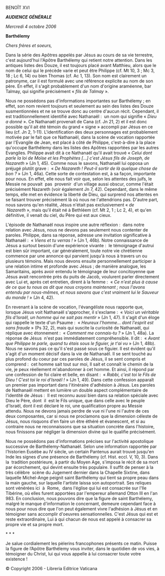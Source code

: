 BENOÎT XVI

***AUDIENCE GÉNÉRALE***

*Mercredi 4 octobre 2006*

**Barthélemy**

*Chers frères et soeurs,*

Dans la série des Apôtres appelés par Jésus au cours de sa vie terrestre, c'est aujourd'hui l'Apôtre Barthélemy qui retient notre attention. Dans les antiques listes des Douze, il est toujours placé avant Matthieu, alors que le nom de celui qui le précède varie et peut être Philippe (cf. Mt 10, 3 ; Mc 3, 18 ; Lc 6, 14) ou bien Thomas (cf. Ac 1, 13). Son nom est clairement un patronyme, car il est formulé avec une référence explicite au nom de son père. En effet, il s'agit probablement d'un nom d'origine araméenne, bar Talmay, qui signifie précisément « *fils de Talmay* ».

Nous ne possédons pas d'informations importantes sur Barthélemy ; en effet, son nom revient toujours et seulement au sein des listes des Douze susmentionnées et ne se trouve donc au centre d'aucun récit. Cependant, il est traditionnellement identifié avec Nathanaël :  un nom qui signifie « *Dieu a donné* ». Ce Nathanaël provenait de Cana (cf. Jn 21, 2) et il est donc possible qu'il ait été témoin du grand « signe » accompli par Jésus en ce lieu (cf. Jn 2, 1-11). L'identification des deux personnages est probablement motivée par le fait que ce Nathanaël, dans la scène de vocation rapportée par l'Evangile de Jean, est placé à côté de Philippe, c'est-à-dire à la place qu'occupe Barthélemy dans les listes des Apôtres rapportées par les autres Evangiles. Philippe avait dit à ce Nathanaël qu'il avait trouvé « *Celui dont parle la loi de Moïse et les Prophètes [...] c'est Jésus fils de Joseph, de Nazareth* » (Jn 1, 45). Comme nous le savons, Nathanaël lui opposa un préjugé plutôt grave :  « *De Nazareth ! Peut-il sortir de là quelque chose de bon ?* » (Jn 1, 46a). Cette sorte de contestation est, à sa façon, importante pour nous. En effet, elle nous fait voir que, selon les attentes des juifs, le Messie ne pouvait  pas  provenir  d'un village aussi obscur, comme l'était précisément Nazareth (voir également Jn 7, 42). Cependant, dans le même temps, elle met en évidence la liberté de Dieu, qui surprend nos attentes en se faisant trouver précisément là où nous ne l'attendrions pas. D'autre part, nous savons qu'en réalité, Jésus n'était pas exclusivement « *de  Nazareth* », mais qu'il était né à Bethléem (cf. Mt 2, 1 ; Lc 2, 4), et qu'en définitive, il venait du ciel, du Père qui est aux cieux.

L'épisode de Nathanaël nous inspire une autre réflexion :  dans notre relation avec Jésus, nous ne devons pas seulement nous contenter de paroles. Philippe, dans sa réponse, adresse une invitation significative à Nathanaël :  « *Viens et tu verras !* » (Jn 1, 46b). Notre connaissance de Jésus a surtout besoin d'une expérience vivante :  le témoignage d'autrui est bien sûr important, car généralement, toute notre vie chrétienne commence par une annonce qui parvient jusqu'à nous à travers un ou plusieurs témoins. Mais nous devons ensuite personnellement participer à une relation intime et profonde avec Jésus ; de manière analogue, les Samaritains, après avoir entendu le témoignage de leur concitoyenne que Jésus avait rencontrée près du puits de Jacob, voulurent parler directement avec Lui et, après cet entretien, dirent à la femme :  « *Ce n'est plus à cause de ce que tu nous as dit que nous croyons maintenant ; nous l'avons entendu par nous-mêmes, et nous savons que c'est vraiment lui le Sauveur du monde !* » (Jn 4, 42).

En revenant à la scène de vocation, l'évangéliste nous rapporte que, lorsque Jésus voit Nathanaël s'approcher, il s'exclame :  « *Voici un véritable fils d'Israël, un homme qui ne sait pas mentir* » (Jn 1, 47). Il s'agit d'un éloge qui rappelle le texte d'un Psaume :  « *Heureux l'homme... dont l'esprit est sans fraude* » (Ps 32, 2), mais qui suscite la curiosité de Nathanaël, qui réplique avec étonnement :  « *Comment me connais-tu ?* » (Jn 1, 48a). La réponse de Jésus  n'est pas immédiatement compréhensible. Il dit :  « *Avant que Philippe te parle, quand tu étais sous le figuier, je t'ai vu* » (Jn 1, 48b). Nous ne savons pas ce qu'il s'est passé sous ce figuier. Il est évident qu'il s'agit d'un moment décisif dans la vie de Nathanaël. Il se sent touché au plus profond du coeur par ces paroles de Jésus, il se sent compris et comprend :  cet homme sait tout sur moi, Il sait et connaît le chemin de la vie, je peux réellement m'abandonner à cet homme. Et ainsi, il répond par une confession de foi claire et belle, en disant :  « *Rabbi, c'est toi le Fils de Dieu ! C'est toi le roi d'Israël !* » (Jn 1, 49). Dans cette confession apparaît un premier pas important dans l'itinéraire d'adhésion à Jésus. Les paroles de Nathanaël mettent en lumière un double aspect complémentaire de l'identité de Jésus :  Il est reconnu aussi bien dans sa relation spéciale avec Dieu le Père, dont  il  est le Fils unique, que dans celle avec le peuple d'Israël, dont il est déclaré le roi, une qualification propre au Messie attendu. Nous ne devons jamais perdre de vue ni l'une ni l'autre de ces deux composantes, car si nous ne proclamons que la dimension céleste de Jésus, nous risquons d'en faire un être éthéré et évanescent, et si au contraire nous ne reconnaissons que sa situation concrète dans l'histoire, nous finissons par négliger la dimension divine qui le qualifie précisément.

Nous ne possédons pas d'informations précises sur l'activité apostolique successive de Barthélemy-Nathanaël. Selon une information rapportée par l'historien Eusèbe au IV siècle, un certain Pantenus aurait trouvé jusqu'en Inde les signes d'une présence de Barthélemy (cf. Hist. eccl. V, 10, 3). Dans la  tradition postérieure, à partir du Moyen Age, s'imposa le récit de sa mort par écorchement, qui devint ensuite très populaire. Il suffit de penser à la très célèbre  scène du Jugement dernier dans la Chapelle Sixtine, dans laquelle Michel-Ange peignit saint Barthélemy qui tient sa propre peau dans la main gauche, sur laquelle l'artiste laissa son autoportrait. Ses reliques sont vénérées ici  à  Rome,  dans l'église qui lui est consacrée sur l'Ile Tibérine, où elles furent apportées par l'empereur allemand Otton III en l'an 983. En conclusion, nous pouvons dire que la figure de saint Barthélemy, malgré le manque d'information le concernant, demeure cependant face à nous pour nous dire que l'on peut également vivre l'adhésion à Jésus et en témoigner sans accomplir d'oeuvres sensationnelles. C'est Jésus qui est et reste extraordinaire, Lui à qui chacun de nous est appelé à consacrer sa propre vie et sa propre mort.

* * *

Je salue cordialement les pèlerins francophones présents ce matin. Puisse la figure de l’Apôtre Barthélemy vous inviter, dans le quotidien de vos vies, à témoigner du Christ, lui qui vous appelle à lui consacrer toute votre existence !

© Copyright 2006 - Libreria Editrice Vaticana